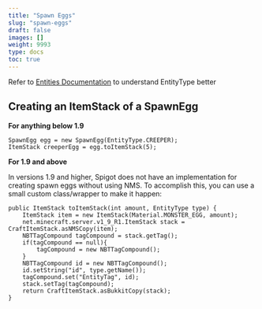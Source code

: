 ```yaml
---
title: "Spawn Eggs"
slug: "spawn-eggs"
draft: false
images: []
weight: 9993
type: docs
toc: true
---
```


Refer to [Entities Documentation][1] to understand EntityType better


  [1]: https://www.wikiod.com/bukkit/entities#EntityType

## Creating an ItemStack of a SpawnEgg
**For anything below 1.9**
<!-- language-all: lang-java -->
    SpawnEgg egg = new SpawnEgg(EntityType.CREEPER);
    ItemStack creeperEgg = egg.toItemStack(5);

**For 1.9 and above**

In versions 1.9 and higher, Spigot does not have an implementation for creating spawn eggs without using NMS. To accomplish this, you can use a small custom class/wrapper to make it happen:

    public ItemStack toItemStack(int amount, EntityType type) {
        ItemStack item = new ItemStack(Material.MONSTER_EGG, amount);
        net.minecraft.server.v1_9_R1.ItemStack stack = CraftItemStack.asNMSCopy(item);
        NBTTagCompound tagCompound = stack.getTag();
        if(tagCompound == null){
            tagCompound = new NBTTagCompound();
        }
        NBTTagCompound id = new NBTTagCompound();
        id.setString("id", type.getName());
        tagCompound.set("EntityTag", id);
        stack.setTag(tagCompound);
        return CraftItemStack.asBukkitCopy(stack);
    }

